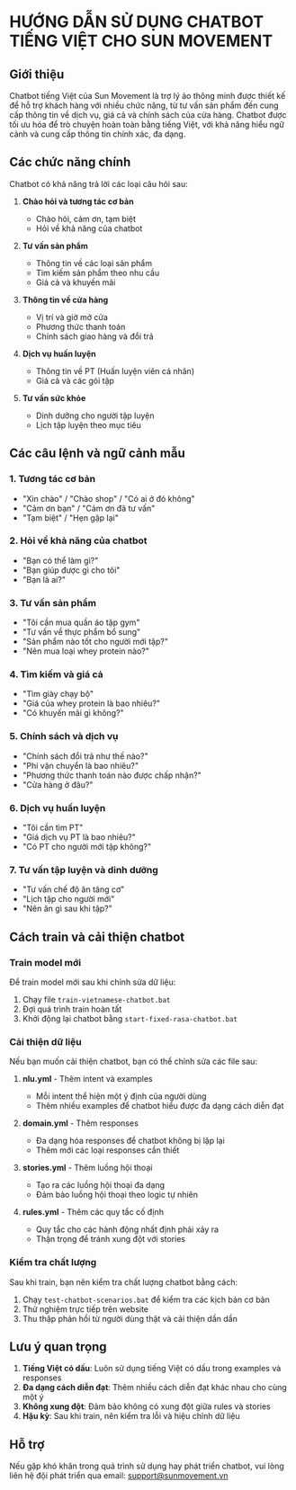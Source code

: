 # HƯỚNG DẪN SỬ DỤNG CHATBOT TIẾNG VIỆT CHO SUN MOVEMENT

## Giới thiệu

Chatbot tiếng Việt của Sun Movement là trợ lý ảo thông minh được thiết kế để hỗ trợ khách hàng với nhiều chức năng, từ tư vấn sản phẩm đến cung cấp thông tin về dịch vụ, giá cả và chính sách của cửa hàng. Chatbot được tối ưu hóa để trò chuyện hoàn toàn bằng tiếng Việt, với khả năng hiểu ngữ cảnh và cung cấp thông tin chính xác, đa dạng.

## Các chức năng chính

Chatbot có khả năng trả lời các loại câu hỏi sau:

1. **Chào hỏi và tương tác cơ bản**
   - Chào hỏi, cảm ơn, tạm biệt
   - Hỏi về khả năng của chatbot

2. **Tư vấn sản phẩm**
   - Thông tin về các loại sản phẩm
   - Tìm kiếm sản phẩm theo nhu cầu
   - Giá cả và khuyến mãi

3. **Thông tin về cửa hàng**
   - Vị trí và giờ mở cửa
   - Phương thức thanh toán
   - Chính sách giao hàng và đổi trả

4. **Dịch vụ huấn luyện**
   - Thông tin về PT (Huấn luyện viên cá nhân)
   - Giá cả và các gói tập

5. **Tư vấn sức khỏe**
   - Dinh dưỡng cho người tập luyện
   - Lịch tập luyện theo mục tiêu

## Các câu lệnh và ngữ cảnh mẫu

### 1. Tương tác cơ bản

- "Xin chào" / "Chào shop" / "Có ai ở đó không"
- "Cảm ơn bạn" / "Cảm ơn đã tư vấn"
- "Tạm biệt" / "Hẹn gặp lại"

### 2. Hỏi về khả năng của chatbot

- "Bạn có thể làm gì?"
- "Bạn giúp được gì cho tôi"
- "Bạn là ai?"

### 3. Tư vấn sản phẩm

- "Tôi cần mua quần áo tập gym"
- "Tư vấn về thực phẩm bổ sung"
- "Sản phẩm nào tốt cho người mới tập?"
- "Nên mua loại whey protein nào?"

### 4. Tìm kiếm và giá cả

- "Tìm giày chạy bộ"
- "Giá của whey protein là bao nhiêu?"
- "Có khuyến mãi gì không?"

### 5. Chính sách và dịch vụ

- "Chính sách đổi trả như thế nào?"
- "Phí vận chuyển là bao nhiêu?"
- "Phương thức thanh toán nào được chấp nhận?"
- "Cửa hàng ở đâu?"

### 6. Dịch vụ huấn luyện

- "Tôi cần tìm PT"
- "Giá dịch vụ PT là bao nhiêu?"
- "Có PT cho người mới tập không?"

### 7. Tư vấn tập luyện và dinh dưỡng

- "Tư vấn chế độ ăn tăng cơ"
- "Lịch tập cho người mới"
- "Nên ăn gì sau khi tập?"

## Cách train và cải thiện chatbot

### Train model mới

Để train model mới sau khi chỉnh sửa dữ liệu:

1. Chạy file `train-vietnamese-chatbot.bat`
2. Đợi quá trình train hoàn tất
3. Khởi động lại chatbot bằng `start-fixed-rasa-chatbot.bat`

### Cải thiện dữ liệu

Nếu bạn muốn cải thiện chatbot, bạn có thể chỉnh sửa các file sau:

1. **nlu.yml** - Thêm intent và examples
   - Mỗi intent thể hiện một ý định của người dùng
   - Thêm nhiều examples để chatbot hiểu được đa dạng cách diễn đạt

2. **domain.yml** - Thêm responses
   - Đa dạng hóa responses để chatbot không bị lặp lại
   - Thêm mới các loại responses cần thiết

3. **stories.yml** - Thêm luồng hội thoại
   - Tạo ra các luồng hội thoại đa dạng
   - Đảm bảo luồng hội thoại theo logic tự nhiên

4. **rules.yml** - Thêm các quy tắc cố định
   - Quy tắc cho các hành động nhất định phải xảy ra
   - Thận trọng để tránh xung đột với stories

### Kiểm tra chất lượng

Sau khi train, bạn nên kiểm tra chất lượng chatbot bằng cách:

1. Chạy `test-chatbot-scenarios.bat` để kiểm tra các kịch bản cơ bản
2. Thử nghiệm trực tiếp trên website
3. Thu thập phản hồi từ người dùng thật và cải thiện dần dần

## Lưu ý quan trọng

1. **Tiếng Việt có dấu**: Luôn sử dụng tiếng Việt có dấu trong examples và responses
2. **Đa dạng cách diễn đạt**: Thêm nhiều cách diễn đạt khác nhau cho cùng một ý
3. **Không xung đột**: Đảm bảo không có xung đột giữa rules và stories
4. **Hậu kỳ**: Sau khi train, nên kiểm tra lỗi và hiệu chỉnh dữ liệu

## Hỗ trợ

Nếu gặp khó khăn trong quá trình sử dụng hay phát triển chatbot, vui lòng liên hệ đội phát triển qua email: support@sunmovement.vn
